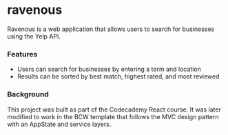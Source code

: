 # ravenous
Ravenous is a web application that allows users to search for businesses using the Yelp API.

### Features
- Users can search for businesses by entering a term and location
- Results can be sorted by best match, highest rated, and most reviewed

### Background
This project was built as part of the Codecademy React course. It was later modified to work in the BCW template that follows the MVC design pattern with an AppState and service layers.
